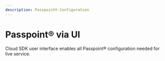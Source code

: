 ```yaml
---
description: Passpoint® Configuration
---
```


# Passpoint® via UI

Cloud SDK user interface enables all Passpoint® configuration needed for live service. 

